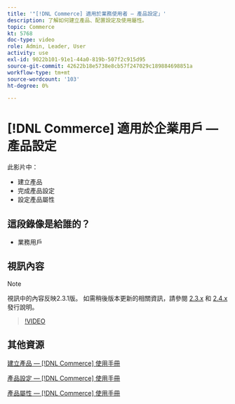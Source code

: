 ```yaml
---
title: '"[!DNL Commerce] 適用於業務使用者 — 產品設定」'
description: 了解如何建立產品、配置設定及使用屬性。
topic: Commerce
kt: 5768
doc-type: video
role: Admin, Leader, User
activity: use
exl-id: 9022b101-91e1-44a0-819b-507f2c915d95
source-git-commit: 42622b18e5738e8cb57f247029c189884698851a
workflow-type: tm+mt
source-wordcount: '103'
ht-degree: 0%

---
```


# [!DNL Commerce] 適用於企業用戶 — 產品設定

此影片中：

- 建立產品
- 完成產品設定
- 設定產品屬性

## 這段錄像是給誰的？

- 業務用戶

## 視訊內容

>[!NOTE]
>
>視訊中的內容反映2.3.1版。 如需稍後版本更新的相關資訊，請參閱 [ 2.3.x](https://devdocs.magento.com/guides/v2.3/release-notes/bk-release-notes.html) 和 [2.4.x](https://devdocs.magento.com/guides/v2.4/release-notes/bk-release-notes.html) 發行說明。

>[!VIDEO](https://video.tv.adobe.com/v/35953?quality=12&learn=on)

## 其他資源

[建立產品 —  [!DNL Commerce] 使用手冊](https://docs.magento.com/user-guide/catalog/product-create.html)

[產品設定 —  [!DNL Commerce] 使用手冊](https://docs.magento.com/user-guide/catalog/settings.html)

[產品屬性 —  [!DNL Commerce] 使用手冊](https://docs.magento.com/user-guide/catalog/product-attributes.html)
